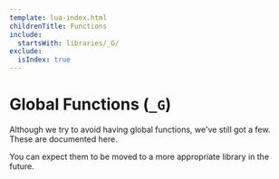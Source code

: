 ```yaml
---
template: lua-index.html
childrenTitle: Functions
include:
  startsWith: libraries/_G/
exclude:
  isIndex: true
---
```


# Global Functions (`_G`)

Although we try to avoid having global functions, we've still got a few. These
are documented here.

You can expect them to be moved to a more appropriate library in the future.
